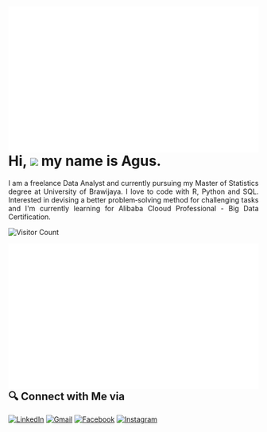 <img align='right' src = "https://raw.githubusercontent.com/agusputra4/github-stats/master/generated/overview.svg#gh-dark-mode-only">

# Hi, <img src="https://github.com/TheDudeThatCode/TheDudeThatCode/blob/master/Assets/Hi.gif" width="30px"> my name is Agus.

<p align="justify">
  I am a freelance Data Analyst and currently pursuing my Master of Statistics degree at University of Brawijaya. I love to code with R, Python and SQL. Interested in devising a better problem‑solving method for challenging tasks and I'm currently learning for Alibaba Clooud Professional - Big Data Certification.
</p>

<!-- ## 👁‍🗨 Visitors Count -->

![Visitor Count](https://profile-counter.glitch.me/{agusputra4}/count.svg)

<img align='right' src = "https://raw.githubusercontent.com/agusputra4/github-stats/master/generated/languages.svg#gh-dark-mode-only">

## 🔍 Connect with Me via

<p>
  <a href="https://www.linkedin.com/in/agus-p-amertha" target="_blank"><img alt="LinkedIn" src="https://img.shields.io/badge/linkedin-%230077B5.svg?&style=for-the-badge&logo=linkedin&logoColor=white" /></a>  
  <!--<a href="https://medium.com/@myarist" target="_blank"><img alt="Medium" src="https://img.shields.io/badge/medium-%2312100E.svg?&style=for-the-badge&logo=medium&logoColor=white" /></a>  -->
  <!--<a href="https://www.kaggle.com/myarist" target="_blank"><img alt="Medium" src="https://img.shields.io/badge/Kaggle-2C8EBB?&style=for-the-badge&logo=kaggle&logoColor=white" /></a>  -->
  <a href="mailto:agusamertha@gmail.com" target="_blank"><img alt="Gmail" src="https://img.shields.io/badge/gmail-D14836?&style=for-the-badge&logo=gmail&logoColor=white"/></a>    
  <a href="https://www.facebook.com/agusputra.danaamertha" target="_blank"><img alt="Facebook" src="https://img.shields.io/badge/facebook-%231877F2.svg?&style=for-the-badge&logo=facebook&logoColor=white" /></a>  
  <a href="https://www.instagram.com/agusputrad_a" target="_blank"><img alt="Instagram" src="https://img.shields.io/badge/instagram-%23E4405F.svg?&style=for-the-badge&logo=instagram&logoColor=white" /></a>  
<!--   <a href="https://twitter.com/my_arist" target="_blank"><img alt="Twitter" src="https://img.shields.io/badge/twitter-%231DA1F2.svg?&style=for-the-badge&logo=twitter&logoColor=white" /></a>   -->
<!--  <a href="https://wa.me/" target="_blank"><img alt="WhatsApp" src="https://img.shields.io/badge/WhatsApp-25D366?style=for-the-badge&logo=whatsapp&logoColor=white" /></a>  -->
</p>
